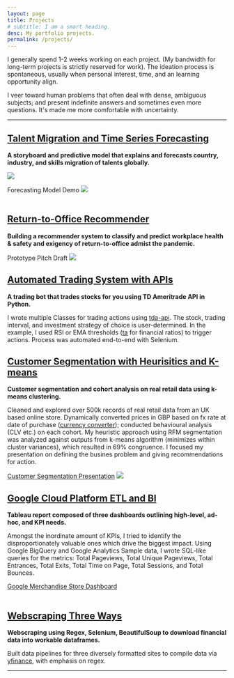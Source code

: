 ```yaml
---
layout: page
title: Projects
# subtitle: I am a smart heading.
desc: My portfolio projects.
permalink: /projects/
---
```


<div class="pretty-links">

    
<div class="lead lead-about">

I generally spend 1-2 weeks working on each project. (My bandwidth for long-term projects is strictly reserved for work). The ideation process is spontaneous, usually when personal interest, time, and an learning opportunity align.

I veer toward human problems that often deal with dense, ambiguous subjects; and present indefinite answers and sometimes even more questions. It's made me more comfortable with uncertainty.
    
<div style="text-align: left">
    
<!-- {::nomarkdown} 
<figure class="site-profile">
    <img src="{{ site.baseurl }}/assets/img/profile.png">
</figure>
{:/} -->

---
## [Talent Migration and Time Series Forecasting](https://public.tableau.com/app/profile/dea.wang/viz/WorldBankLinkedInInsights/StoryInsights)
**A storyboard and predictive model that explains and forecasts country, industry, and skills migration of talents globally.** 

<img src="{{ site.baseurl }}/assets/img/git.talentmigration1.png">

Forecasting Model Demo
<img src="{{ site.baseurl }}/assets/img/git.talentmigration2.png">    
<br>  
    

## <i class='fa fa-file-text'></i>[Return-to-Office Recommender](/assets/pdf/git.o2analytics.pdf)
**Building a recommender system to classify and predict workplace health & safety and exigency of return-to-office admist the pandemic.**

Prototype Pitch Draft
<img src="{{ site.baseurl }}/assets/img/git.office.png">
<br>  

## [Automated Trading System with APIs](https://github.com/deawyk/Automated-Trading-System-via-APIs/blob/main/automated%20trading%20tda%20api.py)
**A trading bot that trades stocks for you using TD Ameritrade API in Python.**
    
I wrote multiple Classes for trading actions using [tda-api](https://pypi.org/project/tda-api/). The stock, trading interval, and investment strategy of choice is user-determined. In the example, I used RSI or EMA thresholds ([ta](https://technical-analysis-library-in-python.readthedocs.io/en/latest/) for financial ratios) to trigger actions. Process was automated end-to-end with Selenium.
<br>    
    
    
## [Customer Segmentation with Heurisitics and K-means](https://github.com/deawyk/Customer-Segmentation-via-KMeans/blob/main/CS_KMeans.ipynb)
**Customer segmentation and cohort analysis on real retail data using k-means clustering.**
    
Cleaned and explored over 500k records of real retail data from an UK based online store. Dynamically converted prices in GBP based on fx rate at date of purchase ([currency converter](https://pypi.org/project/CurrencyConverter/)); conducted behavioural analysis (CLV etc.) on each cohort. My heuristic approach using RFM segmentation was analyzed against outputs from k-means algorithm (minimizes within cluster variances), which resulted in 69% congruence. I focused my presentation on defining the busines problem and giving recommendations for action.<br>

<i class='fa fa-file-text'></i>[Customer Segmentation Presentation](/assets/pdf/git.customerseg.pdf)
<img src="{{ site.baseurl }}/assets/img/git.cs1.png">
<br>
    
    
## [Google Cloud Platform ETL and BI](https://github.com/deawyk/Google-Analytics-KPIs-via-Google-BigQuery/blob/main/BigQuery%20Script.sql)
**Tableau report composed of three dashboards outlining high-level, ad-hoc, and KPI needs.**
    
Amongst the inordinate amount of KPIs, I tried to identify the disproportionately valuable ones which drive the biggest impact. Using Google BigQuery and Google Analytics Sample data, I wrote SQL-like queries for the metrics: Total Pageviews, Total Unique Pageviews, Total Entrances, Total Exits, Total Time on Page, Total Sessions, and Total Bounces.<br>

[Google Merchandise Store Dashboard](https://public.tableau.com/views/gms_16221492319430/1?:language=en-US&:display_count=n&:origin=viz_share_link)        
<br>
    
    
## [Webscraping Three Ways](https://github.com/deawyk/Webscraping-Three-Ways/blob/main/pipeline.py)
**Webscraping using Regex, Selenium, BeautifulSoup to download financial data into workable dataframes.**
    
Built data pipelines for three diversely formatted sites to compile data via [yfinance](https://pypi.org/project/yfinance/), with emphasis on regex.
    
---

